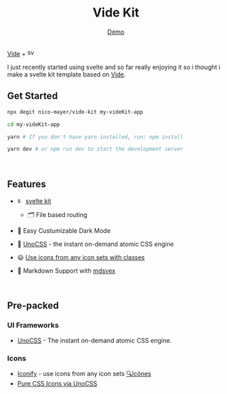 <div align="center">
  <h1><b>Vide Kit</b></h2>
  <a href='https://vide-kit.vercel.app/' alt="#">Demo</a>
  
</div>

<br/>

[Vide](https://github.com/Nico-Mayer/vide) + <img src='https://api.iconify.design/logos:svelte-icon.svg?color=%23888888' alt ="sveltelogo" height='17'/>

I just recently started using svelte and so far really enjoying it so i thought i make a svelte kit template based on [Vide](https://github.com/Nico-Mayer/vide).

## Get Started

```bash
npx degit nico-mayer/vide-kit my-videKit-app

cd my-videKit-app

yarn # If you don't have yarn installed, run: npm install

yarn dev # or npm run dev to start the development server
```

<br>

## Features

- <img src="https://api.iconify.design/logos:svelte-icon.svg?color=%23888888" width="15" alt="sveltelogo" width="20"> [svelte kit](https://kit.svelte.dev/)

  - 🗂 File based routing

- 🌙 Easy Custumizable Dark Mode

- 🎨 [UnoCSS](https://github.com/antfu/unocss) - the instant on-demand atomic CSS engine

- 😃 [Use icons from any icon sets with classes](https://github.com/antfu/unocss/tree/main/packages/preset-icons)
- 📑 Markdown Support with [mdsvex](https://mdsvex.pngwn.io/)

<br>

## Pre-packed

### UI Frameworks

- [UnoCSS](https://github.com/antfu/unocss) - The instant on-demand atomic CSS engine.

### Icons

- [Iconify](https://iconify.design) - use icons from any icon sets [🔍Icônes](https://icones.netlify.app/)
- [Pure CSS Icons via UnoCSS](https://github.com/antfu/unocss/tree/main/packages/preset-icons)
